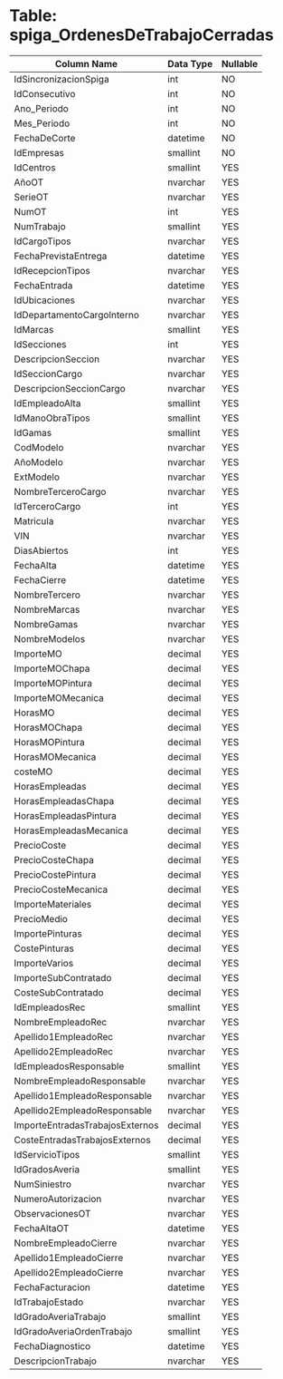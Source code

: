 # Table: spiga_OrdenesDeTrabajoCerradas

| Column Name | Data Type | Nullable |
|-------------|-----------|----------|
| IdSincronizacionSpiga | int | NO |
| IdConsecutivo | int | NO |
| Ano_Periodo | int | NO |
| Mes_Periodo | int | NO |
| FechaDeCorte | datetime | NO |
| IdEmpresas | smallint | NO |
| IdCentros | smallint | YES |
| AñoOT | nvarchar | YES |
| SerieOT | nvarchar | YES |
| NumOT | int | YES |
| NumTrabajo | smallint | YES |
| IdCargoTipos | nvarchar | YES |
| FechaPrevistaEntrega | datetime | YES |
| IdRecepcionTipos | nvarchar | YES |
| FechaEntrada | datetime | YES |
| IdUbicaciones | nvarchar | YES |
| IdDepartamentoCargoInterno | nvarchar | YES |
| IdMarcas | smallint | YES |
| IdSecciones | int | YES |
| DescripcionSeccion | nvarchar | YES |
| IdSeccionCargo | nvarchar | YES |
| DescripcionSeccionCargo | nvarchar | YES |
| IdEmpleadoAlta | smallint | YES |
| IdManoObraTipos | smallint | YES |
| IdGamas | smallint | YES |
| CodModelo | nvarchar | YES |
| AñoModelo | nvarchar | YES |
| ExtModelo | nvarchar | YES |
| NombreTerceroCargo | nvarchar | YES |
| IdTerceroCargo | int | YES |
| Matricula | nvarchar | YES |
| VIN | nvarchar | YES |
| DiasAbiertos | int | YES |
| FechaAlta | datetime | YES |
| FechaCierre | datetime | YES |
| NombreTercero | nvarchar | YES |
| NombreMarcas | nvarchar | YES |
| NombreGamas | nvarchar | YES |
| NombreModelos | nvarchar | YES |
| ImporteMO | decimal | YES |
| ImporteMOChapa | decimal | YES |
| ImporteMOPintura | decimal | YES |
| ImporteMOMecanica | decimal | YES |
| HorasMO | decimal | YES |
| HorasMOChapa | decimal | YES |
| HorasMOPintura | decimal | YES |
| HorasMOMecanica | decimal | YES |
| costeMO | decimal | YES |
| HorasEmpleadas | decimal | YES |
| HorasEmpleadasChapa | decimal | YES |
| HorasEmpleadasPintura | decimal | YES |
| HorasEmpleadasMecanica | decimal | YES |
| PrecioCoste | decimal | YES |
| PrecioCosteChapa | decimal | YES |
| PrecioCostePintura | decimal | YES |
| PrecioCosteMecanica | decimal | YES |
| ImporteMateriales | decimal | YES |
| PrecioMedio | decimal | YES |
| ImportePinturas | decimal | YES |
| CostePinturas | decimal | YES |
| ImporteVarios | decimal | YES |
| ImporteSubContratado | decimal | YES |
| CosteSubContratado | decimal | YES |
| IdEmpleadosRec | smallint | YES |
| NombreEmpleadoRec | nvarchar | YES |
| Apellido1EmpleadoRec | nvarchar | YES |
| Apellido2EmpleadoRec | nvarchar | YES |
| IdEmpleadosResponsable | smallint | YES |
| NombreEmpleadoResponsable | nvarchar | YES |
| Apellido1EmpleadoResponsable | nvarchar | YES |
| Apellido2EmpleadoResponsable | nvarchar | YES |
| ImporteEntradasTrabajosExternos | decimal | YES |
| CosteEntradasTrabajosExternos | decimal | YES |
| IdServicioTipos | smallint | YES |
| IdGradosAveria | smallint | YES |
| NumSiniestro | nvarchar | YES |
| NumeroAutorizacion | nvarchar | YES |
| ObservacionesOT | nvarchar | YES |
| FechaAltaOT | datetime | YES |
| NombreEmpleadoCierre | nvarchar | YES |
| Apellido1EmpleadoCierre | nvarchar | YES |
| Apellido2EmpleadoCierre | nvarchar | YES |
| FechaFacturacion | datetime | YES |
| IdTrabajoEstado | nvarchar | YES |
| IdGradoAveriaTrabajo | smallint | YES |
| IdGradoAveriaOrdenTrabajo | smallint | YES |
| FechaDiagnostico | datetime | YES |
| DescripcionTrabajo | nvarchar | YES |
